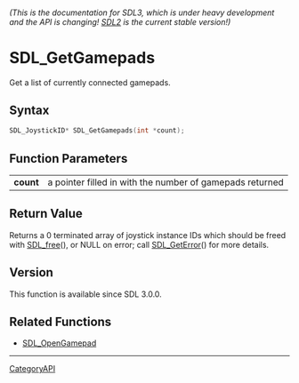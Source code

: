 ###### (This is the documentation for SDL3, which is under heavy development and the API is changing! [SDL2](https://wiki.libsdl.org/SDL2/) is the current stable version!)
# SDL_GetGamepads

Get a list of currently connected gamepads.

## Syntax

```c
SDL_JoystickID* SDL_GetGamepads(int *count);

```

## Function Parameters

|               |                                                          |
| ------------- | -------------------------------------------------------- |
| **count**     | a pointer filled in with the number of gamepads returned |

## Return Value

Returns a 0 terminated array of joystick instance IDs which should be freed
with [SDL_free](SDL_free.md)(), or NULL on error; call
[SDL_GetError](SDL_GetError.md)() for more details.

## Version

This function is available since SDL 3.0.0.

## Related Functions

* [SDL_OpenGamepad](SDL_OpenGamepad.md)

----
[CategoryAPI](CategoryAPI.md)
